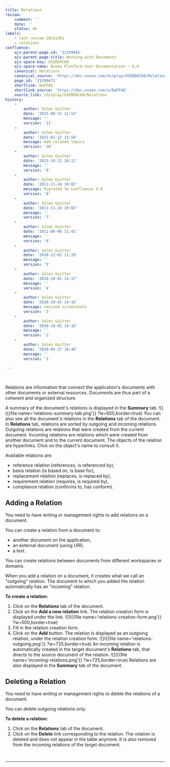 ```yaml
---
title: Relations
review:
    comment: ''
    date: ''
    status: ok
labels:
    - last-review-20141201
    - relations
confluence:
    ajs-parent-page-id: '21299491'
    ajs-parent-page-title: Working with Documents
    ajs-space-key: USERDOC60
    ajs-space-name: Nuxeo Platform User Documentation — 6.0
    canonical: Relations
    canonical_source: 'https://doc.nuxeo.com/display/USERDOC60/Relations'
    page_id: '21299471'
    shortlink: DwFFAQ
    shortlink_source: 'https://doc.nuxeo.com/x/DwFFAQ'
    source_link: /display/USERDOC60/Relations
history:
    - 
        author: Solen Guitter
        date: '2015-08-31 12:53'
        message: ''
        version: '11'
    - 
        author: Solen Guitter
        date: '2015-01-22 15:50'
        message: Add related topics
        version: '10'
    - 
        author: Solen Guitter
        date: '2013-10-22 18:11'
        message: ''
        version: '9'
    - 
        author: Solen Guitter
        date: '2011-11-24 10:02'
        message: Migrated to Confluence 4.0
        version: '8'
    - 
        author: Solen Guitter
        date: '2011-11-24 10:02'
        message: ''
        version: '7'
    - 
        author: Solen Guitter
        date: '2011-06-06 11:42'
        message: ''
        version: '6'
    - 
        author: Solen Guitter
        date: '2010-12-01 11:20'
        message: ''
        version: '5'
    - 
        author: Solen Guitter
        date: '2010-10-01 14:17'
        message: ''
        version: '4'
    - 
        author: Solen Guitter
        date: '2010-10-01 14:16'
        message: resized screenshots
        version: '3'
    - 
        author: Solen Guitter
        date: '2010-10-01 14:16'
        message: ''
        version: '2'
    - 
        author: Solen Guitter
        date: '2010-04-27 18:48'
        message: ''
        version: '1'

---
```

&nbsp;

Relations are information that connect the application's documents with other documents or external resources. Documents are thus part of a coherent and organized structure.

A summary of the document's relations is displayed in the **Summary** tab.
![]({{file name='relations-summary-tab.png'}} ?w=650,border=true)
You can also see all the document's relations in the **Relations** tab of the document. In **Relations** tab, relations are sorted by outgoing and incoming relations. Outgoing relations are relations that were created from the current document. Incoming relations are relations which were created from another document and to the current document.
The objects of the relation are hyperlinks. Click on the object's name to consult it.

Available relations are:

*   reference relation (references, is referenced by),
*   basis relation (is based on, is base for),
*   replacement relation (replaces, is replaced by),
*   requirement relation (requires, is required by),
*   compliance relation (conforms to, has conform).

## Adding a Relation

You need to have writing or management rights to add relations on a document.

You can create a relation from a document to:

*   another document on the application,
*   an external document (using URI),
*   a text.

You can create relations between documents from different workspaces or domains.

When you add a relation on a document, it creates what we call an "outgoing" relation. The document to which you added the relation automatically has an "incoming" relation.

**To create a relation:**

1.  Click on the **Relations** tab of the document.
2.  Click on the **Add a new relation** link.
    The relation creation form is displayed under the link.
    ![]({{file name='relations-creation-form.png'}} ?w=500,border=true)
3.  Fill in the relation creation form.
4.  Click on the **Add** button.
    The relation is displayed as an outgoing relation, under the relation creation form.
    ![]({{file name='relations-outgoing.png'}} ?w=725,border=true)
    An incoming relation is automatically created in the target document's **Relations** tab, that directs to the source document of the relation.
    ![]({{file name='incoming-relations.png'}} ?w=725,border=true)
    Relations are also displayed in the **Summary** tab of the document.

## Deleting a Relation

You need to have writing or management rights to delete the relations of a document.

You can delete outgoing relations only.

**To delete a relation:**

1.  Click on the **Relations** tab of the document.
2.  Click on the **Delete** link corresponding to the relation.
    The relation is deleted and does not appear in the table anymore. It is also removed from the incoming relations of the target document.

&nbsp;

* * *